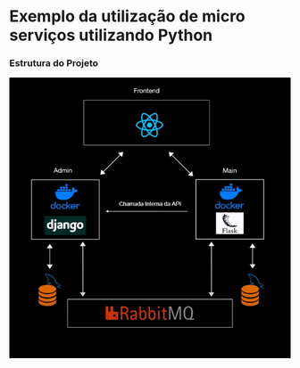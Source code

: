 # Exemplo da utilização de micro serviços utilizando Python

### Estrutura do Projeto


![img.png](img.png)